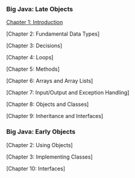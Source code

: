 ### Big Java: Late Objects

[Chapter 1: Introduction](https://github.com/ifqthenp/big-java/tree/master/src/late-objects/01-introduction)

[Chapter 2: Fundamental Data Types]

[Chapter 3: Decisions]

[Chapter 4: Loops]

[Chapter 5: Methods]

[Chapter 6: Arrays and Array Lists]

[Chapter 7: Input/Output and Exception Handling]

[Chapter 8: Objects and Classes]

[Chapter 9: Inheritance and Interfaces]

### Big Java: Early Objects

[Chapter 2: Using Objects]

[Chapter 3: Implementing Classes]

[Chapter 10: Interfaces]


